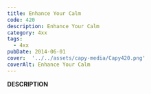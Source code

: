 ```yaml
---
title: Enhance Your Calm
code: 420
description: Enhance Your Calm
category: 4xx
tags:
  - 4xx
pubDate: 2014-06-01
cover:  '../../assets/capy-media/Capy420.png'
coverAlt: Enhance Your Calm
---
```


__DESCRIPTION__